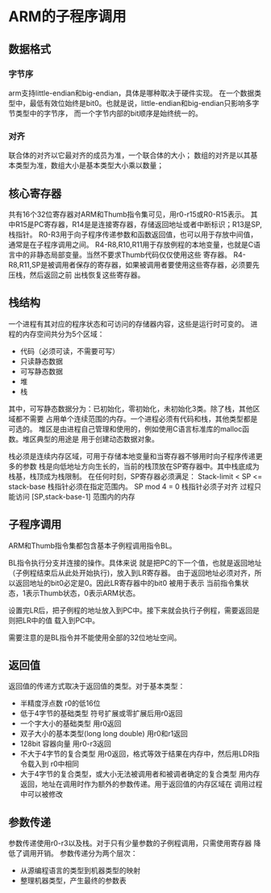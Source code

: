 # ARM的子程序调用

## 数据格式

### 字节序

arm支持little-endian和big-endian，具体是哪种取决于硬件实现。
在一个数据类型中，最低有效位始终是bit0。也就是说，little-endian和big-endian只影响多字节类型中的字节序，
而一个字节内部的bit顺序是始终统一的。

### 对齐

联合体的对齐以它最对齐的成员为准，一个联合体的大小；
数组的对齐是以其基本类型为准，数组大小是基本类型大小乘以数量；

## 核心寄存器

共有16个32位寄存器对ARM和Thumb指令集可见，用r0-r15或R0-R15表示。
其中R15是PC寄存器，R14是是连接寄存器，存储返回地址或者中断标识；R13是SP,栈指针。
R0-R3用于向子程序传递参数和函数返回值，也可以用于存放中间值，通常是在子程序调用之间。
R4-R8,R10,R11用于存放例程的本地变量，也就是C语言中的非静态局部变量。当然不要求Thumb代码仅仅使用这些
寄存器。
R4-R8,R11,SP是被调用者保存的寄存器，如果被调用者要使用这些寄存器，必须要先压栈，然后返回之前
出栈恢复这些寄存器。


## 栈结构

一个进程有其对应的程序状态和可访问的存储器内容，这些是运行时可变的。
进程的内存空间共分为5个区域：

* 代码（必须可读，不需要可写）
* 只读静态数据
* 可写静态数据
* 堆
* 栈

其中，可写静态数据分为：已初始化，零初始化，未初始化3类。除了栈，其他区域都不需要
占用单个连续范围的内存。一个进程必须有代码和栈，其他类型都是可选的。
堆区是由进程自己管理和使用的，例如使用C语言标准库的malloc函数。堆区典型的用途是
用于创建动态数据对象。

栈必须是连续内存区域，可用于存储本地变量和当寄存器不够用时向子程序传递更多的参数
栈是向低地址方向生长的，当前的栈顶放在SP寄存器中。其中栈底成为栈基，栈顶成为栈限制。
在任何时刻，SP寄存器必须满足：
Stack-limit < SP <= stack-base 栈指针必须在指定范围内。
SP mod 4 = 0 栈指针必须子对齐
过程只能访问 [SP,stack-base-1] 范围内的内存



## 子程序调用

ARM和Thumb指令集都包含基本子例程调用指令BL。

BL指令执行分支并连接的操作。具体来说
就是把PC的下一个值，也就是返回地址（子例程结束后从此处开始执行)，放入到LR寄存器。
由于返回地址必须对齐，所以返回地址的bit0必定是0。因此LR寄存器中的bit0 被用于表示
当前指令集状态，1表示Thumb状态，0表示ARM状态。

设置完LR后，把子例程的地址放入到PC中。接下来就会执行子例程，需要返回是则把LR中的值
载入到PC中。

需要注意的是BL指令并不能使用全部的32位地址空间。

## 返回值

返回值的传递方式取决于返回值的类型。对于基本类型：

* 半精度浮点数 r0的低16位
* 低于4字节的基础类型 符号扩展或零扩展后用r0返回
* 一个字大小的基础类型 用r0返回
* 双子大小的基本类型(long long double) 用r0和r1返回
* 128bit 容器向量 用r0-r3返回
* 不大于4字节的复合类型 用r0返回，格式等效于结果在内存中，然后用LDR指令载入到
  r0中相同
* 大于4字节的复合类型，或大小无法被调用者和被调者确定的复合类型 
  用内存返回，地址在调用时作为额外的参数传递。用于返回值的内存区域在
  调用过程中可以被修改

## 参数传递

参数传递使用r0-r3以及栈。对于只有少量参数的子例程调用，只需使用寄存器
降低了调用开销。
参数传递分为两个层次：

* 从源编程语言的类型到机器类型的映射
* 整理机器类型，产生最终的参数表


